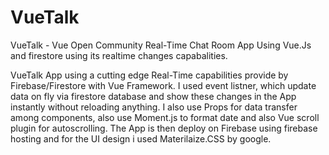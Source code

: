# VueTalk
VueTalk - Vue Open Community Real-Time Chat Room App Using Vue.Js and firestore using its realtime changes capabalities.

VueTalk App using a cutting edge Real-Time capabilities provide by Firebase/Firestore with Vue Framework. I used event listner, which update data on fly via firestore database and show these changes in the App instantly without reloading anything.
I also use Props for data transfer among components, also use Moment.js to format date and also Vue scroll plugin for autoscrolling.
The App is then deploy on Firebase using firebase hosting and for the UI design i used Materilaize.CSS by google.

